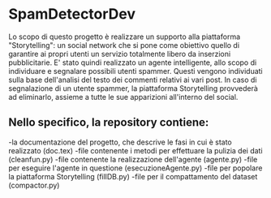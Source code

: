 # SpamDetectorDev
Lo scopo di questo progetto è realizzare un supporto alla piattaforma "Storytelling": un social network che
si pone come obiettivo quello di garantire ai propri utenti un servizio totalmente libero da inserzioni pubblicitarie.
E' stato quindi realizzato un agente intelligente, allo scopo di individuare e segnalare possibili utenti spammer.
Questi vengono individuati sulla base dell'analisi del testo dei commenti relativi ai vari post. 
In caso di segnalazione di un utente spammer, la piattaforma Storytelling provvederà ad eliminarlo, assieme
a tutte le sue apparizioni all'interno del social.
## Nello specifico, la repository contiene:
-la documentazione del progetto, che descrive le fasi in cui è stato realizzato (doc.tex)
-file contenente i metodi per effettuare la pulizia dei dati (cleanfun.py)
-file contenente la realizzazione dell'agente (agente.py)
-file per eseguire l'agente in questione (esecuzioneAgente.py)
-file per popolare la piattaforma Storytelling (fillDB.py)
-file per il compattamento del dataset (compactor.py)


